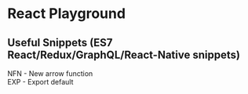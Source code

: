 # React Playground


## Useful Snippets (ES7 React/Redux/GraphQL/React-Native snippets)
NFN - New arrow function  
EXP - Export default
